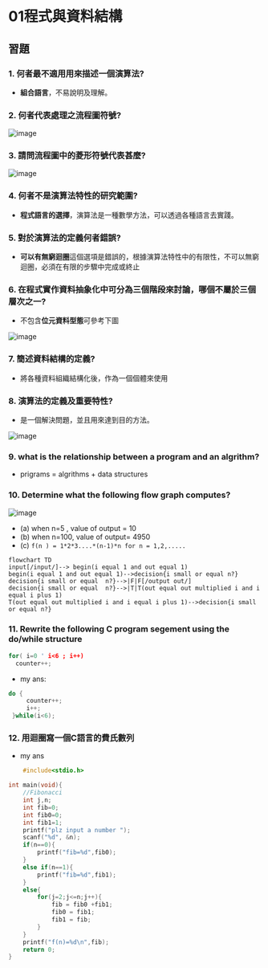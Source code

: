 # 01程式與資料結構
## 習題
### 1. 何者最不適用用來描述一個演算法?
   * **組合語言**，不易說明及理解。
### 2. 何者代表處理之流程圖符號?

![image](https://user-images.githubusercontent.com/62127656/156813021-544f3928-23bb-4c41-8d87-ff458811e6a5.png)

### 3. 請問流程圖中的菱形符號代表甚麼?

![image](https://user-images.githubusercontent.com/62127656/156813084-d453b37f-7848-4ed1-94db-7a446be01b84.png)

### 4. 何者不是演算法特性的研究範圍?
   * **程式語言的選擇**，演算法是一種數學方法，可以透過各種語言去實踐。
### 5. 對於演算法的定義何者錯誤?
   * **可以有無窮迴圈**這個選項是錯誤的，根據演算法特性中的有限性，不可以無窮迴圈，必須在有限的步驟中完成或終止
### 6. 在程式實作資料抽象化中可分為三個階段來討論，哪個不屬於三個層次之一?
   * 不包含**位元資料型態**可參考下圖

![image](https://user-images.githubusercontent.com/62127656/156814559-4b314621-2809-496f-9bd9-74f989eb73c2.png)


### 7. 簡述資料結構的定義?
   * 將各種資料組織結構化後，作為一個個體來使用
### 8. 演算法的定義及重要特性?
   * 是一個解決問題，並且用來達到目的方法。
   
   ![image](https://user-images.githubusercontent.com/62127656/156825932-807b46a2-afc6-4f77-a861-d42d55688295.png)

   
### 9. what is the relationship between a program and an algrithm?
   * prigrams = algrithms + data structures
### 10. Determine what the following flow graph computes?

![image](https://user-images.githubusercontent.com/62127656/156815931-6743f55f-52ce-4992-9210-80d010acb01d.png)

   * (a) when n=5 , value of output = 10
   * (b) when n=100, value of output= 4950
   * (c) ```f(n ) = 1*2*3....*(n-1)*n for n = 1,2,.....```
   ```mermaid
  flowchart TD
  input[/input/]--> begin(i equal 1 and out equal 1)
  begin(i equal 1 and out equal 1)-->decision{i small or equal n?}
  decision{i small or equal  n?}-->|F|F[/output out/]
  decision{i small or equal  n?}-->|T|T(out equal out multiplied i and i equal i plus 1)
  T(out equal out multiplied i and i equal i plus 1)-->decision{i small or equal n?}
  
   ```
### 11. Rewrite the following C program segement using the do/while structure
```c
for( i=0 ' i<6 ; i++)
  counter++;
```
   * my ans:
   ```c
   do {
        counter++;
        i++;
    }while(i<6);
   ```
### 12. 用迴圈寫一個C語言的費氏數列
   * my ans
```c
    #include<stdio.h>

int main(void){
    //Fibonacci
    int j,n;
    int fib=0;
    int fib0=0;
    int fib1=1;
    printf("plz input a number ");
    scanf("%d", &n);
    if(n==0){
        printf("fib=%d",fib0);
    }
    else if(n==1){
        printf("fib=%d",fib1);
    }
    else{
        for(j=2;j<=n;j++){
            fib = fib0 +fib1;
            fib0 = fib1;
            fib1 = fib;
        }
    }
    printf("f(n)=%d\n",fib);
    return 0;
}
```
